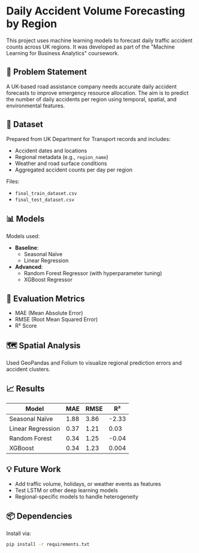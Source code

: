 # Daily Accident Volume Forecasting by Region

This project uses machine learning models to forecast daily traffic accident counts across UK regions. It was developed as part of the "Machine Learning for Business Analytics" coursework.

## 🚗 Problem Statement

A UK-based road assistance company needs accurate daily accident forecasts to improve emergency resource allocation. The aim is to predict the number of daily accidents per region using temporal, spatial, and environmental features.

## 📂 Dataset

Prepared from UK Department for Transport records and includes:
- Accident dates and locations
- Regional metadata (e.g., `region_name`)
- Weather and road surface conditions
- Aggregated accident counts per day per region

Files:
- `final_train_dataset.csv`
- `final_test_dataset.csv`

## 📊 Models

Models used:
- **Baseline**:
  - Seasonal Naïve
  - Linear Regression
- **Advanced**:
  - Random Forest Regressor (with hyperparameter tuning)
  - XGBoost Regressor

## 🧪 Evaluation Metrics

- MAE (Mean Absolute Error)
- RMSE (Root Mean Squared Error)
- R² Score

## 🗺️ Spatial Analysis

Used GeoPandas and Folium to visualize regional prediction errors and accident clusters.

## 📈 Results

| Model             | MAE   | RMSE  | R²     |
|------------------|-------|-------|--------|
| Seasonal Naïve    | 1.88  | 3.86  | -2.33  |
| Linear Regression | 0.37  | 1.21  | 0.03   |
| Random Forest     | 0.34  | 1.25  | -0.04  |
| XGBoost           | 0.34  | 1.23  | 0.004  |

## 💡 Future Work

- Add traffic volume, holidays, or weather events as features
- Test LSTM or other deep learning models
- Regional-specific models to handle heterogeneity

## 📦 Dependencies

Install via:

```bash
pip install -r requirements.txt
